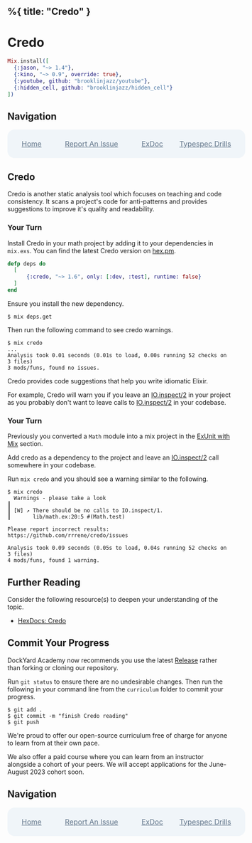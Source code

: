%{
  title: "Credo"
}
---
# Credo

```elixir
Mix.install([
  {:jason, "~> 1.4"},
  {:kino, "~> 0.9", override: true},
  {:youtube, github: "brooklinjazz/youtube"},
  {:hidden_cell, github: "brooklinjazz/hidden_cell"}
])
```

## Navigation

<div style="display: flex; align-items: center; width: 100%; justify-content: space-between; font-size: 1rem; color: #61758a; background-color: #f0f5f9; height: 4rem; padding: 0 1rem; border-radius: 1rem;">
<div style="display: flex;">
<i class="ri-home-fill"></i>
<a style="display: flex; color: #61758a; margin-left: 1rem;" href="../start.livemd">Home</a>
</div>
<div style="display: flex;">
<i class="ri-bug-fill"></i>
<a style="display: flex; color: #61758a; margin-left: 1rem;" href="https://github.com/DockYard-Academy/curriculum/issues/new?assignees=&labels=&template=issue.md&title=Credo">Report An Issue</a>
</div>
<div style="display: flex;">
<i class="ri-arrow-left-fill"></i>
<a style="display: flex; color: #61758a; margin-left: 1rem;" href="../reading/exdoc.livemd">ExDoc</a>
</div>
<div style="display: flex;">
<a style="display: flex; color: #61758a; margin-right: 1rem;" href="../exercises/typespec_drills.livemd">Typespec Drills</a>
<i class="ri-arrow-right-fill"></i>
</div>
</div>

## Credo

Credo is another static analysis tool which focuses on teaching and code consistency.
It scans a project's code for anti-patterns and provides suggestions to improve it's quality and readability.

### Your Turn

Install Credo in your math project by adding it to your dependencies in `mix.exs`.
You can find the latest Credo version on [hex.pm](https://hex.pm/packages/credo).

<!-- livebook:{"force_markdown":true} -->

```elixir
defp deps do
  [
      {:credo, "~> 1.6", only: [:dev, :test], runtime: false}
  ]
end
```

Ensure you install the new dependency.

```
$ mix deps.get
```

Then run the following command to see credo warnings.

```
$ mix credo
...
Analysis took 0.01 seconds (0.01s to load, 0.00s running 52 checks on 3 files)
3 mods/funs, found no issues.
```

Credo provides code suggestions that help you write idiomatic Elixir.

For example, Credo will warn you if you leave an [IO.inspect/2](https://hexdocs.pm/elixir/IO.html#inspect/2) in your project as you probably don't want to leave calls to [IO.inspect/2](https://hexdocs.pm/elixir/IO.html#inspect/2) in your codebase.

<!-- livebook:{"break_markdown":true} -->

### Your Turn

Previously you converted a `Math` module into a mix project in the [ExUnit with Mix](./exunit_with_mix.livemd) section.

Add credo as a dependency to the project and leave an [IO.inspect/2](https://hexdocs.pm/elixir/IO.html#inspect/2) call somewhere in your codebase.

Run `mix credo` and you should see a warning similar to the following.

```
$ mix credo
  Warnings - please take a look
┃
┃ [W] ↗ There should be no calls to IO.inspect/1.
┃       lib/math.ex:20:5 #(Math.test)

Please report incorrect results: https://github.com/rrrene/credo/issues

Analysis took 0.09 seconds (0.05s to load, 0.04s running 52 checks on 3 files)
4 mods/funs, found 1 warning.
```

## Further Reading

Consider the following resource(s) to deepen your understanding of the topic.

* [HexDocs: Credo](https://hexdocs.pm/credo/overview.html)

## Commit Your Progress

DockYard Academy now recommends you use the latest [Release](https://github.com/DockYard-Academy/curriculum/releases) rather than forking or cloning our repository.

Run `git status` to ensure there are no undesirable changes.
Then run the following in your command line from the `curriculum` folder to commit your progress.

```
$ git add .
$ git commit -m "finish Credo reading"
$ git push
```

We're proud to offer our open-source curriculum free of charge for anyone to learn from at their own pace.

We also offer a paid course where you can learn from an instructor alongside a cohort of your peers.
We will accept applications for the June-August 2023 cohort soon.

## Navigation

<div style="display: flex; align-items: center; width: 100%; justify-content: space-between; font-size: 1rem; color: #61758a; background-color: #f0f5f9; height: 4rem; padding: 0 1rem; border-radius: 1rem;">
<div style="display: flex;">
<i class="ri-home-fill"></i>
<a style="display: flex; color: #61758a; margin-left: 1rem;" href="../start.livemd">Home</a>
</div>
<div style="display: flex;">
<i class="ri-bug-fill"></i>
<a style="display: flex; color: #61758a; margin-left: 1rem;" href="https://github.com/DockYard-Academy/curriculum/issues/new?assignees=&labels=&template=issue.md&title=Credo">Report An Issue</a>
</div>
<div style="display: flex;">
<i class="ri-arrow-left-fill"></i>
<a style="display: flex; color: #61758a; margin-left: 1rem;" href="../reading/exdoc.livemd">ExDoc</a>
</div>
<div style="display: flex;">
<a style="display: flex; color: #61758a; margin-right: 1rem;" href="../exercises/typespec_drills.livemd">Typespec Drills</a>
<i class="ri-arrow-right-fill"></i>
</div>
</div>

